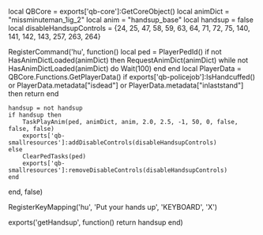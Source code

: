 local QBCore = exports['qb-core']:GetCoreObject()
local animDict = "missminuteman_1ig_2"
local anim = "handsup_base"
local handsup = false
local disableHandsupControls = {24, 25, 47, 58, 59, 63, 64, 71, 72, 75, 140, 141, 142, 143, 257, 263, 264}

RegisterCommand('hu', function()
    local ped = PlayerPedId()
    if not HasAnimDictLoaded(animDict) then
        RequestAnimDict(animDict)
        while not HasAnimDictLoaded(animDict) do
            Wait(100)
        end
    end
        local PlayerData = QBCore.Functions.GetPlayerData()
    if exports['qb-policejob']:IsHandcuffed() or PlayerData.metadata["isdead"] or PlayerData.metadata["inlaststand"] then
        return
    end
    
    handsup = not handsup
    if handsup then
        TaskPlayAnim(ped, animDict, anim, 2.0, 2.5, -1, 50, 0, false, false, false)
        exports['qb-smallresources']:addDisableControls(disableHandsupControls)
    else
        ClearPedTasks(ped)
        exports['qb-smallresources']:removeDisableControls(disableHandsupControls)
    end
end, false)


RegisterKeyMapping('hu', 'Put your hands up', 'KEYBOARD', 'X')

exports('getHandsup', function() return handsup end)
